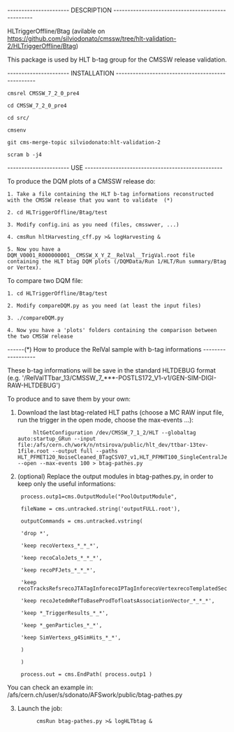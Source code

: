 ---------------------- DESCRIPTION ------------------------------------------------- 

HLTriggerOffline/Btag (avilable on https://github.com/silviodonato/cmssw/tree/hlt-validation-2/HLTriggerOffline/Btag)

This package is used by HLT b-tag group for the CMSSW release validation.

---------------------- INSTALLATION ------------------------------------------------- 

	cmsrel CMSSW_7_2_0_pre4

	cd CMSSW_7_2_0_pre4

	cd src/

	cmsenv

	git cms-merge-topic silviodonato:hlt-validation-2

	scram b -j4

---------------------- USE ------------------------------------------------- 

To produce the DQM plots of a CMSSW release do:

	1. Take a file containing the HLT b-tag informations reconstructed with the CMSSW release that you want to validate  (*)

	2. cd HLTriggerOffline/Btag/test

	3. Modify config.ini as you need (files, cmsswver, ...)

	4. cmsRun hltHarvesting_cff.py >& logHarvesting &

	5. Now you have a DQM_V0001_R000000001__CMSSW_X_Y_Z__RelVal__TrigVal.root file containing the HLT btag DQM plots (/DQMData/Run 1/HLT/Run summary/Btag or Vertex).

To compare two DQM file:

	1. cd HLTriggerOffline/Btag/test

	2. Modify compareDQM.py as you need (at least the input files)

	3. ./compareDQM.py

	4. Now you have a 'plots' folders containing the comparison between the two CMSSW release

------(*) How to produce the RelVal sample with b-tag informations ------------------

These b-tag informations will be save in the standard HLTDEBUG format (e.g. '/RelValTTbar_13/CMSSW_7_***-POSTLS172_V1-v1/GEN-SIM-DIGI-RAW-HLTDEBUG')

To produce and to save them by your own:

1. Download the last btag-related HLT paths (choose a MC RAW input file, run the trigger in the open mode, choose the max-events ...):

		    hltGetConfiguration /dev/CMSSW_7_1_2/HLT --globaltag auto:startup_GRun --input file:/afs/cern.ch/work/n/ntsirova/public/hlt_dev/ttbar-13tev-1file.root --output full --paths HLT_PFMET120_NoiseCleaned_BTagCSV07_v1,HLT_PFMHT100_SingleCentralJet60_BTagCSV0p6_v1,HLT_BTagCSV07_v1 --open --max-events 100 > btag-pathes.py

2. (optional) Replace the output modules in btag-pathes.py, in order to keep only the useful informations:

		process.outp1=cms.OutputModule("PoolOutputModule",

		fileName = cms.untracked.string('outputFULL.root'),

		outputCommands = cms.untracked.vstring(

		'drop *',

		'keep recoVertexs_*_*_*',

		'keep recoCaloJets_*_*_*',

		'keep recoPFJets_*_*_*',

		'keep recoTracksRefsrecoJTATagInforecoIPTagInforecoVertexrecoTemplatedSecondaryVertexTagInfos_*_*_*',

		'keep recoJetedmRefToBaseProdTofloatsAssociationVector_*_*_*',

		'keep *_TriggerResults_*_*',

		'keep *_genParticles_*_*',        

		'keep SimVertexs_g4SimHits_*_*',

		)

		)  

		process.out = cms.EndPath( process.outp1 )

You can check an example in: /afs/cern.ch/user/s/sdonato/AFSwork/public/btag-pathes.py

3. Launch the job:

		     cmsRun btag-pathes.py >& logHLTbtag &


